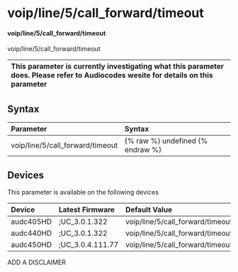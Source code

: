 ﻿---
description: voip/line/5/call_forward/timeout
search: false
---

# voip/line/5/call_forward/timeout

#### voip/line/5/call_forward/timeout

voip/line/5/call_forward/timeout


| This parameter is currently investigating what this parameter does. Please refer to Audiocodes wesite for details on this parameter | 
| :--- |

## Syntax
| Parameter | Syntax |
| :--- | :--- |
|voip/line/5/call_forward/timeout | {% raw %} undefined {% endraw %}|

## Devices
This parameter is available on the following devices

| Device | Latest Firmware | Default Value |
|:---|:---|:---|
| audc405HD | ;UC_3.0.1.322 | voip/line/5/call_forward/timeout=6 
| audc440HD | ;UC_3.0.1.322 | voip/line/5/call_forward/timeout=6 
| audc450HD | ;UC_3.0.4.111.77 | voip/line/5/call_forward/timeout=6 

ADD A DISCLAIMER
